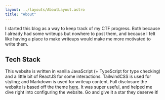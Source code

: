 ```yaml
---
layout: ../layouts/AboutLayout.astro
title: "About"
---
```


I started this blog as a way to keep track of my CTF progress. Both because I already had some writeups but
nowhere to post them, and because I felt like having a place to make writeups would make me more motivated to
write them.

## Tech Stack

This website is written in vanilla JavaScript (+ TypeScript for type checking) and a little bit of ReactJS for some interactions. TailwindCSS is used for styling; and Markdown is used for writeup content. Full disclosure the website is based off the theme [here](https://github.com/satnaing/astro-paper). It was super useful, and helped me
dive right into configuring the website. Go and give it a star they deserve it!
